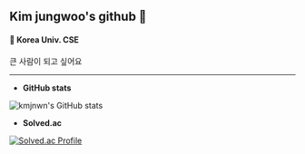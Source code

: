 ## Kim jungwoo's github 👋

#### 🌱 Korea Univ. CSE
  큰 사람이 되고 싶어요

---

+ **GitHub stats**   
   
![kmjnwn's GitHub stats](https://github-readme-stats.vercel.app/api?username=kmjnwn&show_icons=true&theme=dracula)

   
+ **Solved.ac**   
   
[![Solved.ac Profile](http://mazassumnida.wtf/api/v2/generate_badge?boj=kjw7957)](https://solved.ac/kjw7957/)
